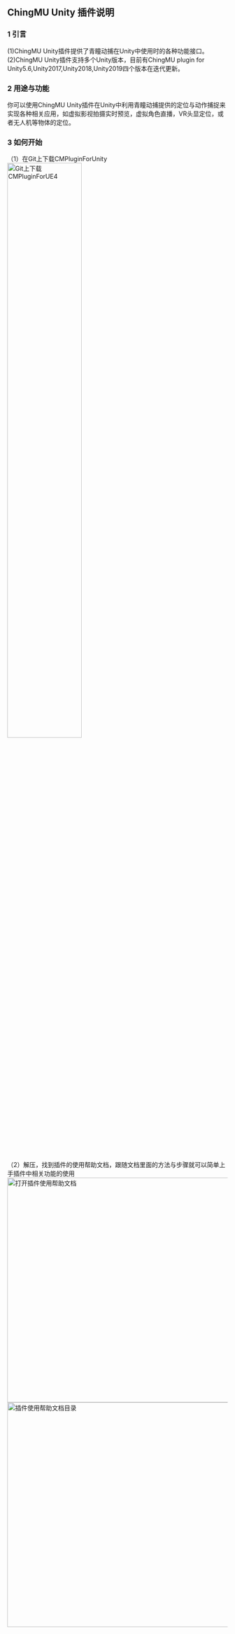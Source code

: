 ## ChingMU Unity 插件说明

### 1 引言

(1)ChingMU Unity插件提供了青瞳动捕在Unity中使用时的各种功能接口。<br>
(2)ChingMU Unity插件支持多个Unity版本，目前有ChingMU plugin for Unity5.6,Unity2017,Unity2018,Unity2019四个版本在迭代更新。

### 2 用途与功能

你可以使用ChingMU Unity插件在Unity中利用青瞳动捕提供的定位与动作捕捉来实现各种相关应用，如虚拟影视拍摄实时预览，虚拟角色直播，VR头显定位，或者无人机等物体的定位。

### 3 如何开始

（1）在Git上下载CMPluginForUnity <br>
<img src="./imgs/UnityPlugin_description_01.png" width="58%" height="58%" title="Git上下载CMPluginForUE4"/><br>

（2）解压，找到插件的使用帮助文档，跟随文档里面的方法与步骤就可以简单上手插件中相关功能的使用<br>
<img src="./imgs/UnityPlugin_description_02.png" width="685px" height="513px" title="打开插件使用帮助文档"/><br>
<img src="./imgs/UnityPlugin_description_03.png" width="685px" height="513px" title="插件使用帮助文档目录"/>

